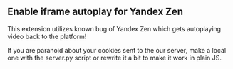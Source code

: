 ## Enable iframe autoplay for Yandex Zen

This extension utilizes known bug of Yandex Zen which gets autoplaying video back to the platform!

If you are paranoid about your cookies sent to the our server, make a local one with the server.py script or rewrite it a bit to make it work in plain JS.
